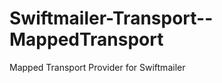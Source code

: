 Swiftmailer-Transport--MappedTransport
======================================

Mapped Transport Provider for Swiftmailer
